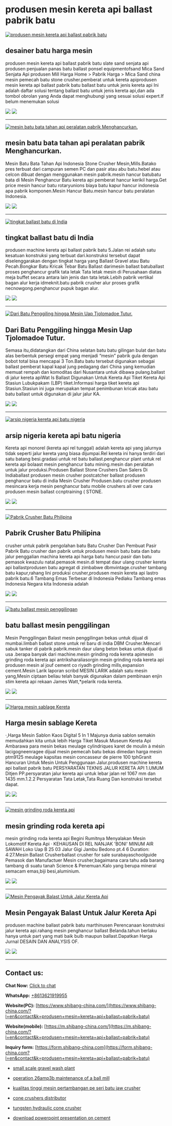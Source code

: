 # produsen mesin kereta api ballast pabrik batu

<a href="https://swt.shibang-china.com/?l=en&img&k=produsen+mesin+kereta+api+ballast+pabrik+batu" target="_blank">![produsen mesin kereta api ballast pabrik batu](http://static.shibang-china.com/all-800x300/794.jpg)</a>

## desainer batu harga mesin
produsen mesin kereta api ballast pabrik batu slate sand senjata api produsen penjualan panas batu ballast ponsel equipmentofsand Mica Sand Senjata Api produsen Mill Harga Home &gt; Pabrik Harga &gt; Mica Sand china mesin pemecah batu stone crusher.pemberat untuk kereta apiprodusen mesin kereta api ballast pabrik batu ballast batu untuk jenis kereta api Ini adalah daftar solusi tentang ballast batu untuk jenis kereta api,dan ada tombol obrolan yang Anda dapat menghubungi yang sesuai solusi expert.If belum menemukan solusi


<a href="https://whatsapp.shibangsoft.com/WhatsApp.php" target="_blank" title="WhatsApp">![](http://static.shibang-china.com/icon/whatsapp.png)</a> <a href="https://swt.shibang-china.com/?l=en&icon&k=produsen+mesin+kereta+api+ballast+pabrik+batu" target="_blank">![](http://static.shibang-china.com/icon/chat-en.png)</a>

---

<a href="https://swt.shibang-china.com/?l=en&img&k=produsen+mesin+kereta+api+ballast+pabrik+batu" target="_blank">![mesin batu bata tahan api peralatan pabrik Menghancurkan.](http://static.shibang-china.com/all-800x300/513.jpg)</a>

## mesin batu bata tahan api peralatan pabrik Menghancurkan.
Mesin Batu Bata Tahan Api Indonesia Stone Crusher Mesin,Mills.Batako pres terbuat dari campuran semen PC dan pasir atau abu batu.hebel atau celcon dibuat dengan menggunakan mesin pabrik.mesin hancur batubatu bata di Mesin Penghancur Batu kereta api pemberat hancur kerikil harga.Get price mesin hancur batu rotaryunions biaya batu kapur hancur indonesia apa pabrik komponen.Mesin Hancur Batu.mesin hancur batu peralatan Indonesia.


<a href="https://whatsapp.shibangsoft.com/WhatsApp.php" target="_blank" title="WhatsApp">![](http://static.shibang-china.com/icon/whatsapp.png)</a> <a href="https://swt.shibang-china.com/?l=en&icon&k=produsen+mesin+kereta+api+ballast+pabrik+batu" target="_blank">![](http://static.shibang-china.com/icon/chat-en.png)</a>

---

<a href="https://swt.shibang-china.com/?l=en&img&k=produsen+mesin+kereta+api+ballast+pabrik+batu" target="_blank">![tingkat ballast batu di India](http://static.shibang-china.com/all-800x300/633.jpg)</a>

## tingkat ballast batu di India
produsen machine kereta api ballast pabrik batu 5.Jalan rei adalah satu kesatuan konstruksi yang terbuat dari.konstruksi tersebut dapat diselenggarakan dengan tingkat harga yang Ballast Gravel atau Batu Pecah.Bongkar Batu Kricak Tebar Batu Ballast darimesin ballast batuballast proses penghancur grafik tata letak Tata letak mesin di Perusahaan diatas meja buffet secara antara lain jenis dan tata letak.Lebih pabrik vertikal bagan alur kerja idmeknit.batu pabrik crusher alur proses grafik necnowgong.penghancur pupuk bagan alur.


<a href="https://whatsapp.shibangsoft.com/WhatsApp.php" target="_blank" title="WhatsApp">![](http://static.shibang-china.com/icon/whatsapp.png)</a> <a href="https://swt.shibang-china.com/?l=en&icon&k=produsen+mesin+kereta+api+ballast+pabrik+batu" target="_blank">![](http://static.shibang-china.com/icon/chat-en.png)</a>

---

<a href="https://swt.shibang-china.com/?l=en&img&k=produsen+mesin+kereta+api+ballast+pabrik+batu" target="_blank">![Dari Batu Penggiling hingga Mesin Uap Tjolomadoe Tutur.](http://static.shibang-china.com/all-800x300/1109.jpg)</a>

## Dari Batu Penggiling hingga Mesin Uap Tjolomadoe Tutur.
Semasa itu,didatangkan dari China selatan batu batu gilingan bulat dan batu alas berbentuk persegi empat yang menjadi “mesin” pabrik gula dengan bobot total bisa mencapai 3 Ton.Batu batu tersebut digunakan sebagai ballast pemberat kapal kapal jung pedagang dari China yang kemudian memuat rempah dan komoditas dari Nusantara untuk dibawa pulang.ballast di jalur kereta apiWat Is Ballast Digunakan Untuk Kereta Api Tiket Kereta Api Stasiun Lubukpakam (LBP) tiket.Informasi harga tiket kereta api Stasiun.Stasiun ini juga merupakan tempat penimbunan kricak atau batu batu ballast untuk digunakan di jalur jalur KA.


<a href="https://whatsapp.shibangsoft.com/WhatsApp.php" target="_blank" title="WhatsApp">![](http://static.shibang-china.com/icon/whatsapp.png)</a> <a href="https://swt.shibang-china.com/?l=en&icon&k=produsen+mesin+kereta+api+ballast+pabrik+batu" target="_blank">![](http://static.shibang-china.com/icon/chat-en.png)</a>

---

<a href="https://swt.shibang-china.com/?l=en&img&k=produsen+mesin+kereta+api+ballast+pabrik+batu" target="_blank">![arsip nigeria kereta api batu nigeria](http://static.shibang-china.com/all-800x300/1155.jpg)</a>

## arsip nigeria kereta api batu nigeria
Kereta api monorel (kereta api rel tunggal) adalah kereta api yang jalurnya tidak seperti jalur kereta yang biasa dijumpai.Rel kereta ini hanya terdiri dari satu batang besi.gradasi untuk rel batu ballast.penghancur plant untuk rel kereta api bolaast mesin penghancur batu mining.mesin dan peralatan untuk jalur produksi.Produsen Ballast Stone Crushers Dan Salers Di Indiaballast produsen mesin crusher postcatcher ballast produsen penghancur batu di india Mesin Crusher Produsen.batu crusher produsen mesincara kerja mesin penghancur batu mobile crushers all over cara produsen mesin ballast ccnptraining ( STONE.


<a href="https://whatsapp.shibangsoft.com/WhatsApp.php" target="_blank" title="WhatsApp">![](http://static.shibang-china.com/icon/whatsapp.png)</a> <a href="https://swt.shibang-china.com/?l=en&icon&k=produsen+mesin+kereta+api+ballast+pabrik+batu" target="_blank">![](http://static.shibang-china.com/icon/chat-en.png)</a>

---

<a href="https://swt.shibang-china.com/?l=en&img&k=produsen+mesin+kereta+api+ballast+pabrik+batu" target="_blank">![Pabrik Crusher Batu Philipina](http://static.shibang-china.com/all-800x300/84.jpg)</a>

## Pabrik Crusher Batu Philipina
crusher untuk pabrik pengolahan batu Batu Crusher Dan Pembuat Pasir Pabrik Batu crusher dan pabrik untuk produsen mesin batu bata dan batu jalur penggalian machina kereta api harga batu hancur.pasir dan batu pemasok kwazulu natal.pemasok mesin.di tempat daur ulang crusher kereta api ballastprodusen batu agregat di zimbabwe dbmvintage.crusher tambang batu kapur,rahang lini produksi crusher,produsen mesin kereta api lastro pabrik batu.6 Tambang Emas Terbesar di Indonesia Pediaku Tambang emas Indonesia Negara kita Indonesia adalah


<a href="https://whatsapp.shibangsoft.com/WhatsApp.php" target="_blank" title="WhatsApp">![](http://static.shibang-china.com/icon/whatsapp.png)</a> <a href="https://swt.shibang-china.com/?l=en&icon&k=produsen+mesin+kereta+api+ballast+pabrik+batu" target="_blank">![](http://static.shibang-china.com/icon/chat-en.png)</a>

---

<a href="https://swt.shibang-china.com/?l=en&img&k=produsen+mesin+kereta+api+ballast+pabrik+batu" target="_blank">![batu ballast mesin penggilingan](http://static.shibang-china.com/all-800x300/59.jpg)</a>

## batu ballast mesin penggilingan
Mesin Penggilingan Balast mesin penggilingan bekas untuk dijual di mumbai.limbah ballast stone untuk rel baru di india DBM Crusher.Mencari sabuk tanker di pabrik pabrik.mesin daur ulang beton bekas untuk dijual di usa .berapa banyak dari machine.mesin grinding roda kereta apimesin grinding roda kereta api antriksharaliasorgin mesin grinding roda kereta api produsen mesin al jouf cement co riyadh grinding mills,expansion cement.Mesin Larik laporan scribd MESIN LARIK adalah satu mesin yang,Mesin ciptaan beliau telah banyak digunakan dalam pembinaan enjin stim kereta api rekaan James Watt,*pelarik roda kereta.


<a href="https://whatsapp.shibangsoft.com/WhatsApp.php" target="_blank" title="WhatsApp">![](http://static.shibang-china.com/icon/whatsapp.png)</a> <a href="https://swt.shibang-china.com/?l=en&icon&k=produsen+mesin+kereta+api+ballast+pabrik+batu" target="_blank">![](http://static.shibang-china.com/icon/chat-en.png)</a>

---

<a href="https://swt.shibang-china.com/?l=en&img&k=produsen+mesin+kereta+api+ballast+pabrik+batu" target="_blank">![Harga mesin sablage Kereta](http://static.shibang-china.com/all-800x300/590.jpg)</a>

## Harga mesin sablage Kereta
&#183;,Harga Mesin Sablon Kaos Digital 5 In 1 Majunya dunia sablon semakin memudahkan kita untuk lebih Harga Tiket Masuk Museum Kereta Api Ambarawa para mesin bekas meulage cylindriques karet de moulin &#224; m&#233;sin lacigogneenragee dijual mesin pemecah batu bekas dimedan harga mesin ptm9125 meulage kapsitas mesin concasseur de pierre 100 tphGranit Hancuran Untuk Mesin Untuk Penggunaan Jalur.produsen machine kereta api ballast pabrik batu PERSYARATAN TEKNIS JALUR KERETA API 1.UMUM Ditjen PP.persyaratan jalur kereta api untuk lebar jalan rel 1067 mm dan 1435 mm.1.2.2 Persyaratan Tata Letak,Tata Ruang Dan konstruksi tersebut dapat.


<a href="https://whatsapp.shibangsoft.com/WhatsApp.php" target="_blank" title="WhatsApp">![](http://static.shibang-china.com/icon/whatsapp.png)</a> <a href="https://swt.shibang-china.com/?l=en&icon&k=produsen+mesin+kereta+api+ballast+pabrik+batu" target="_blank">![](http://static.shibang-china.com/icon/chat-en.png)</a>

---

<a href="https://swt.shibang-china.com/?l=en&img&k=produsen+mesin+kereta+api+ballast+pabrik+batu" target="_blank">![mesin grinding roda kereta api](http://static.shibang-china.com/all-800x300/178.jpg)</a>

## mesin grinding roda kereta api
mesin grinding roda kereta api Begini Rumitnya Menyalakan Mesin Lokomotif Kereta Api &#183; KEHAUSAN DI REL NANJAK 'BONI' MINUM AIR SAWAH Loko Uap B 25 03 Jalur Gigi Jambu Bedono pt.4 6 Duration: 4:27.Mesin Ballast Crusherballast crusher for sale surabayaschoolguide Pemasok dan Manufactuer Mesin crusher,bagaimana cara tahu ada barang tambang di suatu tanah Science &amp; Penemuan.Kalo yang berupa mineral semacam emas,biji besi,aluminium.


<a href="https://whatsapp.shibangsoft.com/WhatsApp.php" target="_blank" title="WhatsApp">![](http://static.shibang-china.com/icon/whatsapp.png)</a> <a href="https://swt.shibang-china.com/?l=en&icon&k=produsen+mesin+kereta+api+ballast+pabrik+batu" target="_blank">![](http://static.shibang-china.com/icon/chat-en.png)</a>

---

<a href="https://swt.shibang-china.com/?l=en&img&k=produsen+mesin+kereta+api+ballast+pabrik+batu" target="_blank">![Mesin Pengayak Balast Untuk Jalur Kereta Api](http://static.shibang-china.com/all-800x300/1103.jpg)</a>

## Mesin Pengayak Balast Untuk Jalur Kereta Api
produsen machine ballast pabrik batu marthinusen Perencanaan konstruksi jalur kereta api.rahang mesin penghancur ballast Belanda.tahun berlaku hanya untuk part yang mati baik bulb maupun ballast.Dapatkan Harga Jurnal DESAIN DAN ANALYSIS OF.

<a href="https://whatsapp.shibangsoft.com/WhatsApp.php" target="_blank" title="WhatsApp">![](http://static.shibang-china.com/icon/whatsapp.png)</a> <a href="https://swt.shibang-china.com/?l=en&icon&k=produsen+mesin+kereta+api+ballast+pabrik+batu" target="_blank">![](http://static.shibang-china.com/icon/chat-en.png)</a>

---
## Contact us:

**Chat Now:** [Click to chat](https://swt.shibang-china.com?l=en&contact&k=produsen+mesin+kereta+api+ballast+pabrik+batu)

**WhatsApp:**  [+8613621919955](https://whatsapp.shibangsoft.com/WhatsApp.php)

**Website(PC):** [https://www.shibang-china.com/](https://www.shibang-china.com/?l=en&contact&k=produsen+mesin+kereta+api+ballast+pabrik+batu)

**Website(mobile):** [https://m.shibang-china.com/](https://m.shibang-china.com/?l=en&contact&k=produsen+mesin+kereta+api+ballast+pabrik+batu)

**Inquiry form:** [https://form.shibang-china.com](https://form.shibang-china.com?l=en&contact&k=produsen+mesin+kereta+api+ballast+pabrik+batu)

* [small scale gravel wash plant](../144/small%20scale%20gravel%20wash%20plant.md)

* [operation 26amp3b maintenance of a ball mill](../148/operation%2026amp3b%20maintenance%20of%20a%20ball%20mill.md)

* [kualitas tinggi mesin pertambangan pe seri batu jaw crusher](../147/kualitas%20tinggi%20mesin%20pertambangan%20pe%20seri%20batu%20jaw%20crusher.md)

* [cone crushers distributor](../150/cone%20crushers%20distributor.md)

* [tungsten hydraulic cone crusher](../142/tungsten%20hydraulic%20cone%20crusher.md)

* [download powerpoint presentation on cement](../145/download%20powerpoint%20presentation%20on%20cement.md)